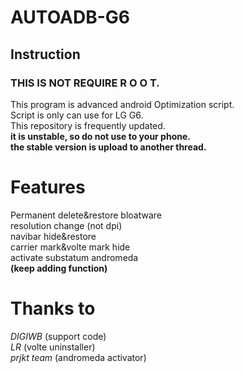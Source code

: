 # AUTOADB-G6
## Instruction  
### THIS IS NOT REQUIRE R O O T.  
  
  This program is advanced android Optimization script.  
  Script is only can use for LG G6.  
  This repository is frequently updated.  
  **it is unstable, so do not use to your phone.**  
  **the stable version is upload to another thread.**  
# Features
Permanent delete&restore bloatware  
resolution change (not dpi)  
navibar hide&restore  
carrier mark&volte mark hide  
activate substatum andromeda  
**(keep adding function)**

# Thanks to
*DIGIWB* (support code)  
*LR* (volte uninstaller)  
*prjkt team* (andromeda activator)
